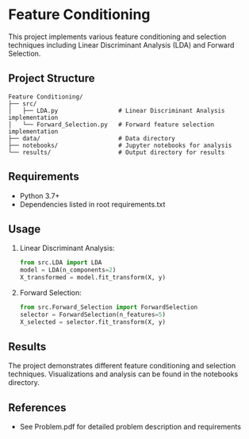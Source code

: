 # Feature Conditioning

This project implements various feature conditioning and selection techniques including Linear Discriminant Analysis (LDA) and Forward Selection.

## Project Structure
```
Feature Conditioning/
├── src/
│   ├── LDA.py                 # Linear Discriminant Analysis implementation
│   └── Forward_Selection.py   # Forward feature selection implementation
├── data/                      # Data directory
├── notebooks/                 # Jupyter notebooks for analysis
└── results/                   # Output directory for results
```

## Requirements
- Python 3.7+
- Dependencies listed in root requirements.txt

## Usage
1. Linear Discriminant Analysis:
   ```python
   from src.LDA import LDA
   model = LDA(n_components=2)
   X_transformed = model.fit_transform(X, y)
   ```

2. Forward Selection:
   ```python
   from src.Forward_Selection import ForwardSelection
   selector = ForwardSelection(n_features=5)
   X_selected = selector.fit_transform(X, y)
   ```

## Results
The project demonstrates different feature conditioning and selection techniques. Visualizations and analysis can be found in the notebooks directory.

## References
- See Problem.pdf for detailed problem description and requirements 
